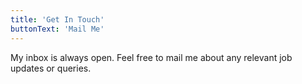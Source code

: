 ```yaml
---
title: 'Get In Touch'
buttonText: 'Mail Me'
---
```


My inbox is always open. Feel free to mail me about any relevant job updates or queries.
